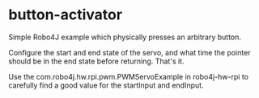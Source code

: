 # button-activator
Simple Robo4J example which physically presses an arbitrary button.

Configure the start and end state of the servo, and what time the pointer should be in the end state before returning. That's it.

Use the com.robo4j.hw.rpi.pwm.PWMServoExample in robo4j-hw-rpi to carefully find a good value for the startInput and endInput.